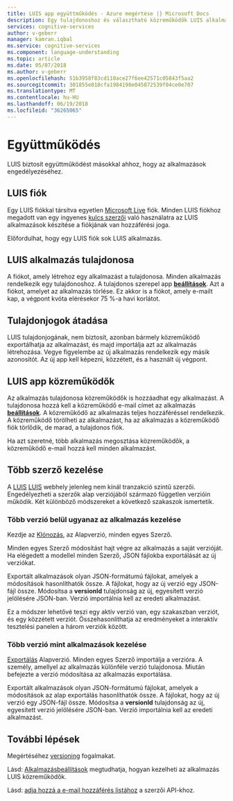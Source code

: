 ```yaml
---
title: LUIS app együttműködés - Azure megértése |} Microsoft Docs
description: Egy tulajdonoshoz és választható közreműködők LUIS alkalmazásokhoz.
services: cognitive-services
author: v-geberr
manager: kamran.iqbal
ms.service: cognitive-services
ms.component: language-understanding
ms.topic: article
ms.date: 05/07/2018
ms.author: v-geberr
ms.openlocfilehash: 51b3958f83cd110ace27f6ee42571c05843f5aa2
ms.sourcegitcommit: 301855e018cfa1984198e045872539f04ce0e707
ms.translationtype: MT
ms.contentlocale: hu-HU
ms.lasthandoff: 06/19/2018
ms.locfileid: "36265065"
---
```

# <a name="collaborating"></a>Együttműködés

LUIS biztosít együttműködést másokkal ahhoz, hogy az alkalmazások engedélyezéséhez.

## <a name="luis-account"></a>LUIS fiók
Egy LUIS fiókkal társítva egyetlen [Microsoft Live](https://login.live.com/) fiók. Minden LUIS fiókhoz megadott van egy ingyenes [kulcs szerzői](luis-concept-keys.md#authoring-key) való használatra az LUIS alkalmazások készítése a fiókjának van hozzáférési joga. 

Előfordulhat, hogy egy LUIS fiók sok LUIS alkalmazás.

## <a name="luis-app-owner"></a>LUIS alkalmazás tulajdonosa
A fiókot, amely létrehoz egy alkalmazást a tulajdonosa. Minden alkalmazás rendelkezik egy tulajdonoshoz. A tulajdonos szerepel app  **[beállítások](luis-how-to-collaborate.md)**. Azt a fiókot, amelyet az alkalmazás törlése. Ez akkor is a fiókot, amely e-mailt kap, a végpont kvóta elérésekor 75 %-a havi korlátot. 

## <a name="transfer-ownership"></a>Tulajdonjogok átadása
LUIS tulajdonjogának, nem biztosít, azonban bármely közreműködő exportálhatja az alkalmazást, és majd importálja azt az alkalmazás létrehozása. Vegye figyelembe az új alkalmazás rendelkezik egy másik azonosítót. Az új app kell képezni, közzétett, és a használt új végpont.

## <a name="luis-app-collaborators"></a>LUIS app közreműködők
Az alkalmazás tulajdonosa közreműködők is hozzáadhat egy alkalmazást. A tulajdonosa hozzá kell a közreműködő e-mail címet az alkalmazás  **[beállítások](luis-how-to-collaborate.md)**. A közreműködő az alkalmazás teljes hozzáféréssel rendelkezik. A közreműködő törölheti az alkalmazást, ha az alkalmazás a közreműködő fiók törlődik, de marad, a tulajdonos fiók. 

Ha azt szeretné, több alkalmazás megosztása közreműködők, a közreműködő e-mail hozzá kell minden alkalmazást. 

## <a name="managing-multiple-authors"></a>Több szerző kezelése
A [LUIS] [ LUIS] webhely jelenleg nem kínál tranzakció szintű szerzői. Engedélyezheti a szerzők alap verziójából származó független verzióin működik. Két különböző módszereket a következő szakaszok ismertetik.

### <a name="manage-multiple-versions-inside-the-same-app"></a>Több verzió belül ugyanaz az alkalmazás kezelése
Kezdje az [Klónozás](luis-how-to-manage-versions.md#clone-a-version), az Alapverzió, minden egyes Szerző. 

Minden egyes Szerző módosítást hajt végre az alkalmazás a saját verzióját. Ha elégedett a modellel minden Szerző, JSON fájlokba exportálását az új verziókat.  

Exportált alkalmazások olyan JSON-formátumú fájlokat, amelyek a módosítások hasonlíthatók össze. A fájlokat, hogy az új verzió egy JSON-fájl össze. Módosítsa a **versionId** tulajdonság az új, egyesített verzió jelölésére JSON-ban. Verzió importálnia kell az eredeti alkalmazást. 

Ez a módszer lehetővé teszi egy aktív verzió van, egy szakaszban verziót, és egy közzétett verziót. Összehasonlíthatja az eredményeket a interaktív tesztelési panelen a három verziók között.

### <a name="manage-multiple-versions-as-apps"></a>Több verzió mint alkalmazások kezelése
[Exportálás](luis-how-to-manage-versions.md#export-version) Alapverzió. Minden egyes Szerző importálja a verzióra. A személy, amellyel az alkalmazás különféle verzió tulajdonosa. Miután befejezte a verzió módosítása az alkalmazás exportálása. 

Exportált alkalmazások olyan JSON-formátumú fájlokat, amelyek a módosítások az alap exportálás hasonlíthatók össze. A fájlokat, hogy az új verzió egy JSON-fájl össze. Módosítsa a **versionId** tulajdonság az új, egyesített verzió jelölésére JSON-ban. Verzió importálnia kell az eredeti alkalmazást.

## <a name="next-steps"></a>További lépések

Megértéséhez [versioning](luis-concept-version.md) fogalmakat. 

Lásd: [Alkalmazásbeállítások](luis-how-to-collaborate.md) megtudhatja, hogyan kezelheti az alkalmazás LUIS közreműködők.

Lásd: [adja hozzá a e-mail hozzáférés listához](https://westus.dev.cognitive.microsoft.com/docs/services/5890b47c39e2bb17b84a55ff/operations/58fcccdd5aca2f08a4104342) a szerzői API-khoz.

[luis-reference-prebuilt-domains]: https://docs.microsoft.com/azure/cognitive-services/luis/luis-reference-prebuilt-domains
[LUIS]: https://docs.microsoft.com/azure/cognitive-services/luis/luis-reference-regions#luis-website